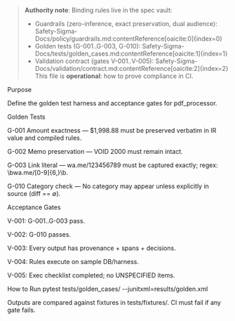 > **Authority note**: Binding rules live in the spec vault:
> - Guardrails (zero-inference, exact preservation, dual audience): Safety-Sigma-Docs/policy/guardrails.md:contentReference[oaicite:0]{index=0}
> - Golden tests (G-001..G-003, G-010): Safety-Sigma-Docs/tests/golden_cases.md:contentReference[oaicite:1]{index=1}
> - Validation contract (gates V-001..V-005): Safety-Sigma-Docs/validation/contract.md:contentReference[oaicite:2]{index=2}
> This file is **operational**: how to prove compliance in CI.


Purpose

Define the golden test harness and acceptance gates for pdf_processor.

Golden Tests

G-001 Amount exactness — $1,998.88 must be preserved verbatim in IR value and compiled rules.

G-002 Memo preservation — VOID 2000 must remain intact.

G-003 Link literal — wa.me/123456789 must be captured exactly; regex: \bwa\.me/[0-9]{6,}\b.

G-010 Category check — No category may appear unless explicitly in source (diff == ∅).

Acceptance Gates

V-001: G-001..G-003 pass.

V-002: G-010 passes.

V-003: Every output has provenance + spans + decisions.

V-004: Rules execute on sample DB/harness.

V-005: Exec checklist completed; no UNSPECIFIED items.

How to Run
pytest tests/golden_cases/ --junitxml=results/golden.xml


Outputs are compared against fixtures in tests/fixtures/. CI must fail if any gate fails.

